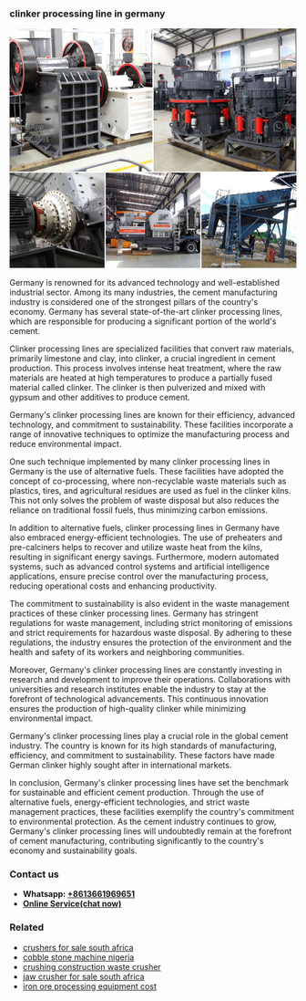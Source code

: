 <h3>clinker processing line in germany</h3><img src='1702260090.jpg' alt=''><p>Germany is renowned for its advanced technology and well-established industrial sector. Among its many industries, the cement manufacturing industry is considered one of the strongest pillars of the country's economy. Germany has several state-of-the-art clinker processing lines, which are responsible for producing a significant portion of the world's cement.</p><p>Clinker processing lines are specialized facilities that convert raw materials, primarily limestone and clay, into clinker, a crucial ingredient in cement production. This process involves intense heat treatment, where the raw materials are heated at high temperatures to produce a partially fused material called clinker. The clinker is then pulverized and mixed with gypsum and other additives to produce cement.</p><p>Germany's clinker processing lines are known for their efficiency, advanced technology, and commitment to sustainability. These facilities incorporate a range of innovative techniques to optimize the manufacturing process and reduce environmental impact.</p><p>One such technique implemented by many clinker processing lines in Germany is the use of alternative fuels. These facilities have adopted the concept of co-processing, where non-recyclable waste materials such as plastics, tires, and agricultural residues are used as fuel in the clinker kilns. This not only solves the problem of waste disposal but also reduces the reliance on traditional fossil fuels, thus minimizing carbon emissions.</p><p>In addition to alternative fuels, clinker processing lines in Germany have also embraced energy-efficient technologies. The use of preheaters and pre-calciners helps to recover and utilize waste heat from the kilns, resulting in significant energy savings. Furthermore, modern automated systems, such as advanced control systems and artificial intelligence applications, ensure precise control over the manufacturing process, reducing operational costs and enhancing productivity.</p><p>The commitment to sustainability is also evident in the waste management practices of these clinker processing lines. Germany has stringent regulations for waste management, including strict monitoring of emissions and strict requirements for hazardous waste disposal. By adhering to these regulations, the industry ensures the protection of the environment and the health and safety of its workers and neighboring communities.</p><p>Moreover, Germany's clinker processing lines are constantly investing in research and development to improve their operations. Collaborations with universities and research institutes enable the industry to stay at the forefront of technological advancements. This continuous innovation ensures the production of high-quality clinker while minimizing environmental impact.</p><p>Germany's clinker processing lines play a crucial role in the global cement industry. The country is known for its high standards of manufacturing, efficiency, and commitment to sustainability. These factors have made German clinker highly sought after in international markets.</p><p>In conclusion, Germany's clinker processing lines have set the benchmark for sustainable and efficient cement production. Through the use of alternative fuels, energy-efficient technologies, and strict waste management practices, these facilities exemplify the country's commitment to environmental protection. As the cement industry continues to grow, Germany's clinker processing lines will undoubtedly remain at the forefront of cement manufacturing, contributing significantly to the country's economy and sustainability goals.</p><h3>Contact us</h3><ul><li><strong>Whatsapp:&nbsp;<a href="https://wa.me/8613661969651">+8613661969651</a></strong></li><li><a href="https://swt.shibang-china.com/?git&amp;zhl&amp;clinker processing line in germany"><strong>Online Service(chat now)</strong></a></li></ul><h3>Related</h3><ul><li><a href='crushers for sale south africa.md'>crushers for sale south africa</a></li><li><a href='cobble stone machine nigeria.md'>cobble stone machine nigeria</a></li><li><a href='crushing construction waste crusher.md'>crushing construction waste crusher</a></li><li><a href='jaw crusher for sale south africa.md'>jaw crusher for sale south africa</a></li><li><a href='iron ore processing equipment cost.md'>iron ore processing equipment cost</a></li></ul>